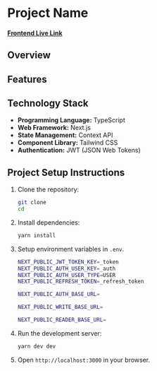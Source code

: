 # Project Name

#### [Frontend Live Link]()

## Overview


## Features


## Technology Stack

- **Programming Language:** TypeScript
- **Web Framework:** Next.js
- **State Management:** Context API
- **Component Library:**  Tailwind CSS
- **Authentication:** JWT (JSON Web Tokens)

## Project Setup Instructions

1. Clone the repository:

   ```bash
   git clone 
   cd 
   ```

2. Install dependencies:
   ```bash
   yarn install
   ```
3. Setup environment variables in `.env`.
    ```bash
    NEXT_PUBLIC_JWT_TOKEN_KEY=_token
    NEXT_PUBLIC_AUTH_USER_KEY=_auth
    NEXT_PUBLIC_AUTH_USER_TYPE=USER
    NEXT_PUBLIC_REFRESH_TOKEN=_refresh_token

    NEXT_PUBLIC_AUTH_BASE_URL=

    NEXT_PUBLIC_WRITE_BASE_URL=

    NEXT_PUBLIC_READER_BASE_URL=
    ```
4. Run the development server:
   ```bash
   yarn dev dev
   ```
5. Open `http://localhost:3000` in your browser.
